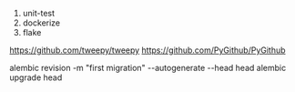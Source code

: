 1. unit-test
1. dockerize
1. flake


https://github.com/tweepy/tweepy
https://github.com/PyGithub/PyGithub


alembic revision -m "first migration" --autogenerate --head head
alembic upgrade head                                            
